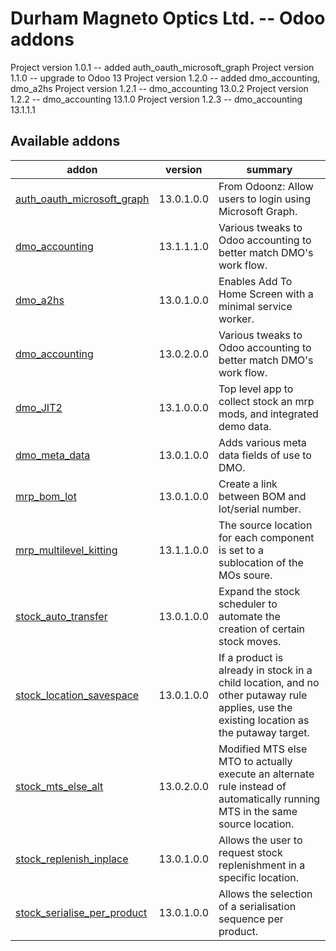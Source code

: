 # Durham Magneto Optics Ltd. -- Odoo addons

[//]: # (addons)

Project version 1.0.1 -- added auth_oauth_microsoft_graph
Project version 1.1.0 -- upgrade to Odoo 13
Project version 1.2.0 -- added dmo_accounting, dmo_a2hs
Project version 1.2.1 -- dmo_accounting 13.0.2
Project version 1.2.2 -- dmo_accounting 13.1.0
Project version 1.2.3 -- dmo_accounting 13.1.1.1

Available addons
----------------
addon | version | summary
--- | --- | ---
[auth_oauth_microsoft_graph](auth_oauth_microsoft_graph/) | 13.0.1.0.0 | From Odoonz: Allow users to login using Microsoft Graph.
[dmo_accounting](dmo_accounting/) | 13.1.1.1.0 | Various tweaks to Odoo accounting to better match DMO's work flow.
[dmo_a2hs](dmo_a2hs/) | 13.0.1.0.0 | Enables Add To Home Screen with a minimal service worker.
[dmo_accounting](dmo_accounting/) | 13.0.2.0.0 | Various tweaks to Odoo accounting to better match DMO's work flow.
[dmo_JIT2](dmo_JIT2/) | 13.1.0.0.0  | Top level app to collect stock an mrp mods, and integrated demo data.
[dmo_meta_data](dmo_meta_data/) | 13.0.1.0.0  | Adds various meta data fields of use to DMO.
[mrp_bom_lot](mrp_bom_lot/) | 13.0.1.0.0  | Create a link between BOM and lot/serial number.
[mrp_multilevel_kitting](mrp_multilevel_kitting/) | 13.1.1.0.0  | The source location for each component is set to a sublocation of the MOs soure.
[stock_auto_transfer](stock_auto_transfer/) | 13.0.1.0.0  | Expand the stock scheduler to automate the creation of certain stock moves.
[stock_location_savespace](stock_location_savespace/) | 13.0.1.0.0  | If a product is already in stock in a child location, and no other putaway rule applies, use the existing location as the putaway target.
[stock_mts_else_alt](stock_mts_else_alt/) | 13.0.2.0.0 | Modified MTS else MTO to actually execute an alternate rule instead of automatically running MTS in the same source location.
[stock_replenish_inplace](stock_replenish_inplace/) | 13.0.1.0.0  | Allows the user to request stock replenishment in a specific location.
[stock_serialise_per_product](stock_serialise_per_product/) | 13.0.1.0.0  | Allows the selection of a serialisation sequence per product.
[//]: # (end addons)